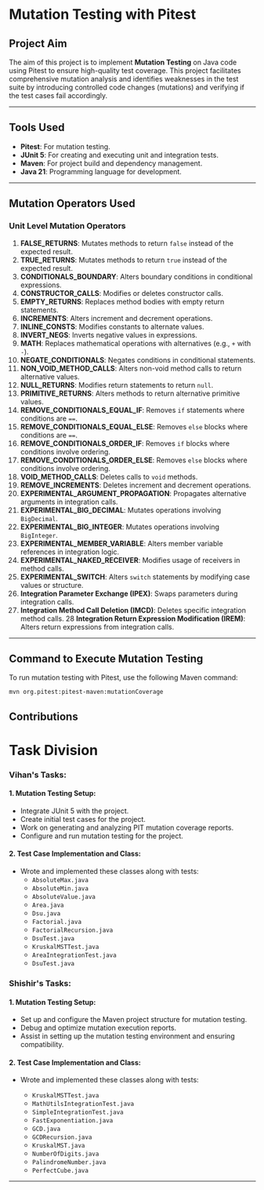# Mutation Testing with Pitest

## Project Aim
The aim of this project is to implement **Mutation Testing** on Java code using Pitest to ensure high-quality test coverage. This project facilitates comprehensive mutation analysis and identifies weaknesses in the test suite by introducing controlled code changes (mutations) and verifying if the test cases fail accordingly.

---

## Tools Used
- **Pitest**: For mutation testing.
- **JUnit 5**: For creating and executing unit and integration tests.
- **Maven**: For project build and dependency management.
- **Java 21**: Programming language for development.

---

## Mutation Operators Used

### Unit Level Mutation Operators
1. **FALSE_RETURNS**: Mutates methods to return `false` instead of the expected result.
2. **TRUE_RETURNS**: Mutates methods to return `true` instead of the expected result.
3. **CONDITIONALS_BOUNDARY**: Alters boundary conditions in conditional expressions.
4. **CONSTRUCTOR_CALLS**: Modifies or deletes constructor calls.
5. **EMPTY_RETURNS**: Replaces method bodies with empty return statements.
6. **INCREMENTS**: Alters increment and decrement operations.
7. **INLINE_CONSTS**: Modifies constants to alternate values.
8. **INVERT_NEGS**: Inverts negative values in expressions.
9. **MATH**: Replaces mathematical operations with alternatives (e.g., `+` with `-`).
10. **NEGATE_CONDITIONALS**: Negates conditions in conditional statements.
11. **NON_VOID_METHOD_CALLS**: Alters non-void method calls to return alternative values.
12. **NULL_RETURNS**: Modifies return statements to return `null`.
13. **PRIMITIVE_RETURNS**: Alters methods to return alternative primitive values.
14. **REMOVE_CONDITIONALS_EQUAL_IF**: Removes `if` statements where conditions are `==`.
15. **REMOVE_CONDITIONALS_EQUAL_ELSE**: Removes `else` blocks where conditions are `==`.
16. **REMOVE_CONDITIONALS_ORDER_IF**: Removes `if` blocks where conditions involve ordering.
17. **REMOVE_CONDITIONALS_ORDER_ELSE**: Removes `else` blocks where conditions involve ordering.
18. **VOID_METHOD_CALLS**: Deletes calls to `void` methods.
19. **REMOVE_INCREMENTS**: Deletes increment and decrement operations.
20. **EXPERIMENTAL_ARGUMENT_PROPAGATION**: Propagates alternative arguments in integration calls.
21. **EXPERIMENTAL_BIG_DECIMAL**: Mutates operations involving `BigDecimal`.
22. **EXPERIMENTAL_BIG_INTEGER**: Mutates operations involving `BigInteger`.
23. **EXPERIMENTAL_MEMBER_VARIABLE**: Alters member variable references in integration logic.
24. **EXPERIMENTAL_NAKED_RECEIVER**: Modifies usage of receivers in method calls.
25. **EXPERIMENTAL_SWITCH**: Alters `switch` statements by modifying case values or structure.
26.    **Integration Parameter Exchange (IPEX)**: Swaps parameters during integration calls.
27. **Integration Method Call Deletion (IMCD)**: Deletes specific integration method calls.
28 **Integration Return Expression Modification (IREM)**: Alters return expressions from integration calls.
---

## Command to Execute Mutation Testing
To run mutation testing with Pitest, use the following Maven command:

```bash
mvn org.pitest:pitest-maven:mutationCoverage
```
## Contributions
# Task Division

### **Vihan's Tasks:**

#### **1. Mutation Testing Setup:**
- Integrate JUnit 5 with the project.
- Create initial test cases for the project.
- Work on generating and analyzing PIT mutation coverage reports.
- Configure and run mutation testing for the project.

#### **2. Test Case Implementation and Class:**
- Wrote and implemented these classes along with tests:
    - `AbsoluteMax.java`
    - `AbsoluteMin.java`
    - `AbsoluteValue.java`
    - `Area.java`
    - `Dsu.java`
    - `Factorial.java`
    - `FactorialRecursion.java`
  - `DsuTest.java`
  - `KruskalMSTTest.java`
  - `AreaIntegrationTest.java`
  - `DsuTest.java`



### **Shishir's Tasks:**

#### **1. Mutation Testing Setup:**
- Set up and configure the Maven project structure for mutation testing.
- Debug and optimize mutation execution reports.
- Assist in setting up the mutation testing environment and ensuring compatibility.

#### **2. Test Case Implementation and Class:**

- Wrote and implemented these classes along with tests:
    
    - `KruskalMSTTest.java`
    - `MathUtilsIntegrationTest.java`
    - `SimpleIntegrationTest.java`
  - `FastExponentiation.java`
  - `GCD.java`
  - `GCDRecursion.java`
  - `KruskalMST.java`
  - `NumberOfDigits.java`
  - `PalindromeNumber.java`
  - `PerfectCube.java`

---

